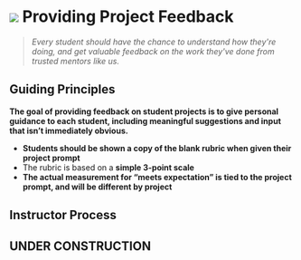 # ![](https://ga-dash.s3.amazonaws.com/production/assets/logo-9f88ae6c9c3871690e33280fcf557f33.png) Providing Project Feedback
> _Every student should have the chance to understand how they're doing, and get valuable feedback on the work they've done from trusted mentors like us._

## Guiding Principles

**The goal of providing feedback on student projects is to give personal guidance to each student, including meaningful suggestions and input that isn’t immediately obvious.**

- **Students should be shown a copy of the blank rubric when given their project prompt**
- The rubric is based on a **simple 3-point scale**
- **The actual measurement for “meets expectation” is tied to the project prompt, and will be different by project**

## Instructor Process

## UNDER CONSTRUCTION

<!-- #### 1. Fill Out a Project Evaluation

**Each instructor should provide feedback for a subset of their students**, so we can split up the workload between instructors. Work with your producer & city leads to figure out who's helping which students.

**For each student you are assigned, fill out a project evaluation**. Make a duplicate of this [template](https://docs.google.com/a/generalassemb.ly/document/d/1ezYm6cHlwJws7ASheKme-IjwfQSMn2S8xmWcZRSB1V8/edit?usp=sharing) and bring it to the conversation you have with the student.

> **Note:** Scores like 1.5 are okay, but there's no sense in getting crazy – a score like 1.78 is too detailed to know how to handle as a student.

**You may want to leave the “problem solving” row blank until you meet with the student,** so you can give the student the chance to defend their solution during your conversation.

#### 2. In-Person Code Review

**Each student should have 30 minutes to review their project evaluation and do a code review with an instructor sometime during the week after a project is completed.**

*Make sure you frame this time to the students* – this is not troubleshooting time, we’re just reviewing code and talking about actionable feedback for enhancing the project in the future.

- **Student** *(10 mins)*:  Have the student walk through and defend their code.

- **Student** *(10 mins)*:  Have the student answer the following questions.

  - What do you like most about your app?
  - What would you change if you started from scratch?
  - What would you like to add when you have more time?


Aside from the rubrics, send students an email to talk through the evaluation, and share a “glow and grow”:

  - Make it personal – what about the app was exciting or intriguing for you?
  - Share highlights and positive areas (“glow”) where the student went “above and beyond” the requirements
  - Share growth areas around time management, workflow, project approach (if any)
  - Share growth areas around technical skills and ways to remediate difficulties the student encountered
  - Help the student prioritize and identify which growth area is most important to focus on before the next project. **Set 1 or 2 specific goals for the next project.** If you’re reviewing later projects, you may want to ask them how they did against the goals they set previously!

**Be sure to report a summary of your evaluations back to your team and producer.** Everyone should be able to have a good idea of how the whole class is doing if we split it up and share our findings! -->
